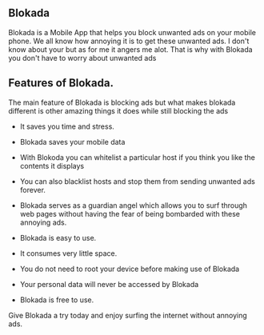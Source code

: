 ## Blokada

Blokada is a Mobile App that helps you block unwanted ads on your mobile phone.  We all know how annoying it is to get these unwanted ads. I don't know about your but as for me it angers me alot.  That is why with Blokada you don't have to worry about unwanted ads


## Features of Blokada.  


The main feature of Blokada is blocking ads but what makes blokada different is other amazing things it does while still blocking the ads


* It saves you time and stress. 

* Blokada saves your mobile data 

* With Blokoda you can whitelist a particular host if you think you like the contents it displays

* You can also blacklist hosts and stop them from sending unwanted ads forever. 

* Blokada serves as a guardian angel which allows you to surf through web pages without having the fear of being bombarded with these annoying ads. 

* Blokada is easy to use. 

* It consumes very little space. 

* You do not need to root your device before making use of Blokada

* Your personal data will never be accessed by Blokada

* Blokada is free to use. 

Give Blokada a try today and enjoy surfing the internet without annoying ads.





